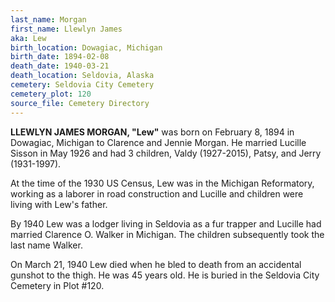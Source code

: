 ```yaml
---
last_name: Morgan
first_name: Llewlyn James
aka: Lew
birth_location: Dowagiac, Michigan
birth_date: 1894-02-08
death_date: 1940-03-21
death_location: Seldovia, Alaska
cemetery: Seldovia City Cemetery
cemetery_plot: 120
source_file: Cemetery Directory
---
```

**LLEWLYN JAMES MORGAN, "Lew"** was born on February 8, 1894 in Dowagiac, Michigan to Clarence and Jennie
Morgan. He married Lucille Sisson in May 1926 and had 3 children, Valdy (1927-2015), Patsy, and Jerry (1931-1997). 

At the time of the 1930 US Census, Lew was in the Michigan Reformatory, working as a laborer in road construction and Lucille and children were living with Lew's father.

By 1940 Lew was a lodger living in Seldovia as a fur trapper and Lucille had married Clarence O.  Walker in Michigan. The children subsequently took the last name Walker.

On March 21, 1940 Lew died when he bled to death from an accidental gunshot to the thigh. He was 45 years old. He is buried in the Seldovia City Cemetery in Plot #120.

